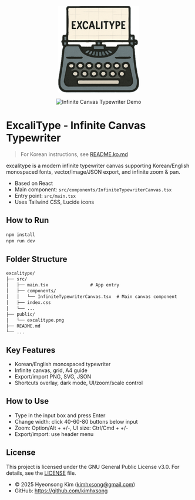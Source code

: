 <p align="center">
  <img src="public/excalitype.png" alt="excalitype Logo" width="220"/>
</p>

<p align="center">
  <img src="public/excalitype-demo.gif" alt="Infinite Canvas Typewriter Demo" width="800"/>
</p>

# ExcaliType - Infinite Canvas Typewriter

> For Korean instructions, see [README.ko.md](./README.ko.md)

excalitype is a modern infinite typewriter canvas supporting Korean/English monospaced fonts, vector/image/JSON export, and infinite zoom & pan.

- Based on React
- Main component: `src/components/InfiniteTypewriterCanvas.tsx`
- Entry point: `src/main.tsx`
- Uses Tailwind CSS, Lucide icons

## How to Run

```bash
npm install
npm run dev
```

## Folder Structure

```
excalitype/
├── src/
│   ├── main.tsx                # App entry
│   ├── components/
│   │   └── InfiniteTypewriterCanvas.tsx  # Main canvas component
│   ├── index.css
│   └── ...
├── public/
│   └── excalitype.png
├── README.md
└── ...
```

## Key Features
- Korean/English monospaced typewriter
- Infinite canvas, grid, A4 guide
- Export/import PNG, SVG, JSON
- Shortcuts overlay, dark mode, UI/zoom/scale control

## How to Use
- Type in the input box and press Enter
- Change width: click 40-60-80 buttons below input
- Zoom: Option/Alt + +/-, UI size: Ctrl/Cmd + +/-
- Export/import: use header menu

## License
This project is licensed under the GNU General Public License v3.0. For details, see the [LICENSE](LICENSE) file.

- © 2025 Hyeonsong Kim (kimhxsong@gmail.com)
- GitHub: https://github.com/kimhxsong
